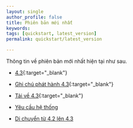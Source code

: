 ```yaml
---
layout: single
author_profile: false
title: Phiên bản mới nhất
keywords:
tags: [quickstart, latest_version]
permalink: quickstart/latest_version

---
```


Thông tin về phiên bản mới nhất hiện tại như sau.

- [4.3](https://github.com/EC-CUBE/ec-cube/tree/4.3){:target="_blank"}
- [Ghi chú phát hành 4.3](https://github.com/EC-CUBE/ec-cube/releases/latest){:target="_blank"}
- [Tải về 4.3](https://www.ec-cube.net/download/){:target="_blank"}

- [Yêu cầu hệ thống](requirement)

- [Di chuyển từ 4.2 lên 4.3](/update-42-43)
